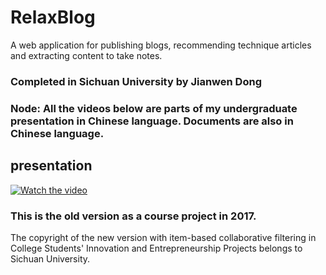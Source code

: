 # RelaxBlog
A web application for publishing blogs, recommending technique articles and extracting content to take notes.
### Completed in Sichuan University by Jianwen Dong
### **Node: All the videos below are parts of my undergraduate presentation in Chinese language. Documents are also in Chinese language.**

## presentation
[![Watch the video](https://img.youtube.com/vi/RP5MFQhETgw/maxresdefault.jpg)](https://youtu.be/7TdnlQGqqAk)

### This is the old version as a course project in 2017. 
The copyright of the new version with item-based collaborative filtering in College Students' Innovation and Entrepreneurship Projects belongs to Sichuan University.
